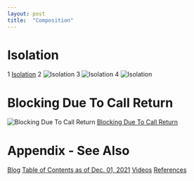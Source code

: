 ```yaml
---
layout: post
title:  "Composition"
---
```

# Isolation
1 [Isolation](./Composition-Isolation.svg)
2 ![Isolation](./Composition-Isolation.svg)
3 ![Isolation](./assets/Composition-Isolation.svg)
4 ![Isolation](https://github.com/guitarvydas/guitarvydas.github.io/blob/master/assets/Composition-Isolation.svg)
# Blocking Due To Call Return
![Blocking Due To Call Return](./Composition-Blocking%20Due%20To%20Call%20Return.svg)
[Blocking Due To Call Return](./Composition-Blocking%20Due%20To%20Call%20Return.svg)
# Appendix - See Also
[Blog](https://guitarvydas.github.io)
[Table of Contents as of Dec. 01, 2021](https://guitarvydas.github.io/2021/12/01/Table-of-Contents-December-01-2021.html)
[Videos](https://www.youtube.com/channel/UC2bdO9l84VWGlRdeNy5)
[References](https://guitarvydas.github.io/2021/01/14/References.html)

<script src="https://utteranc.es/client.js" 
        repo="guitarvydas/guitarvydas.github.io" 
        issue-term="pathname" 
        theme="github-light" 
        crossorigin="anonymous" 
        async> 
</script> 
